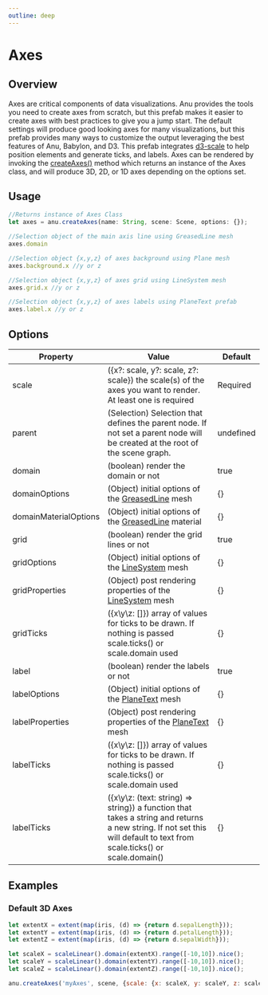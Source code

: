 ```yaml
---
outline: deep
---
```


<script setup>
  import singleView from  "../../vue_components/singleView.vue"
  import { axesTest } from  "../../anu-examples/Axes/axesTest.js"
</script>

# Axes

## Overview
Axes are critical components of data visualizations. Anu provides the tools you need to create axes from scratch, but this prefab makes it easier to create axes with best practices to give you a jump start.
The default settings will produce good looking axes for many visualizations, but this prefab provides many ways to customize the output leveraging the best features of Anu, Babylon, and D3. 
This prefab integrates [d3-scale](https://github.com/d3/d3-scale) to help position elements and generate ticks, and labels. Axes can be rendered by invoking the [createAxes()](/api/modules.html#createaxes) method which returns an instance of the Axes class, and will produce 3D, 2D, or 1D axes depending on the options set.


## Usage

``` js
//Returns instance of Axes Class
let axes = anu.createAxes(name: String, scene: Scene, options: {});

//Selection object of the main axis line using GreasedLine mesh
axes.domain 

//Selection object {x,y,z} of axes background using Plane mesh
axes.background.x //y or z

//Selection object {x,y,z} of axes grid using LineSystem mesh
axes.grid.x //y or z 

//Selection object {x,y,z} of axes labels using PlaneText prefab
axes.label.x //y or z 
```

## Options

| Property       |      Value      |  Default |
| ------------- | ------------- | ------------- |
|   scale   | ({x?: scale, y?: scale, z?: scale}) the scale(s) of the axes you want to render. At least one is required  | Required |
|  parent  |  (Selection) Selection that defines the parent node. If not set a parent node will be created at the root of the scene graph.  |  undefined  |
|  domain  |  (boolean) render the domain or not  |  true  |
|  domainOptions  |  (Object) initial options of the [GreasedLine](https://doc.babylonjs.com/features/featuresDeepDive/mesh/creation/param/greased_line) mesh |  {}  |
|  domainMaterialOptions  |  (Object) initial options of the [GreasedLine](https://doc.babylonjs.com/features/featuresDeepDive/mesh/creation/param/greased_line) material  |  {}  |
|  grid | (boolean) render the grid lines or not   |  true  |
|  gridOptions  | (Object) initial options of the [LineSystem](https://doc.babylonjs.com/features/featuresDeepDive/mesh/creation/param/line_system) mesh    |  {}  |
|  gridProperties  | (Object) post rendering properties of the [LineSystem](https://doc.babylonjs.com/features/featuresDeepDive/mesh/creation/param/line_system) mesh    |  {}  |
|  gridTicks  | ({x\y\z: []}) array of values for ticks to be drawn. If nothing is passed scale.ticks() or scale.domain used |  {}  |
|  label | (boolean) render the labels or not   |  true  |
|  labelOptions  | (Object) initial options of the [PlaneText](/guide/prefabs/planetext.html) mesh  |  {}  |
|  labelProperties  | (Object) post rendering properties of the [PlaneText](/guide/prefabs/planetext.html) mesh   |  {}  |
|  labelTicks  | ({x\y\z: []}) array of values for ticks to be drawn. If nothing is passed scale.ticks() or scale.domain used |  {}  |
|  labelTicks  | ({x\y\z: (text: string) => string}) a function that takes a string and returns a new string. If not set this will default to text from scale.ticks() or scale.domain() |  {}  |


## Examples

### Default 3D Axes
``` js
let extentX = extent(map(iris, (d) => {return d.sepalLength}));
let extentY = extent(map(iris, (d) => {return d.petalLength}));
let extentZ = extent(map(iris, (d) => {return d.sepalWidth}));

let scaleX = scaleLinear().domain(extentX).range([-10,10]).nice(); 
let scaleY = scaleLinear().domain(extentY).range([-10,10]).nice(); 
let scaleZ = scaleLinear().domain(extentZ).range([-10,10]).nice(); 

anu.createAxes('myAxes', scene, {scale: {x: scaleX, y: scaleY, z: scaleZ}});

```

<singleView :scene="axesTest" />

